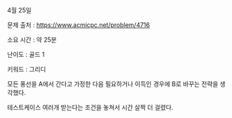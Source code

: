4월 25일

문제 출처 : https://www.acmicpc.net/problem/4716

소요 시간 : 약 25분 

난이도 : 골드 1

키워드 : 그리디

모든 풍선을 A에서 간다고 가정한 다음 필요하거나 이득인 경우에 B로 바꾸는 전략을 생각했다.

테스트케이스 여러개 받는다는 조건을 놓쳐서 시간 살짝 더 걸렸다.
